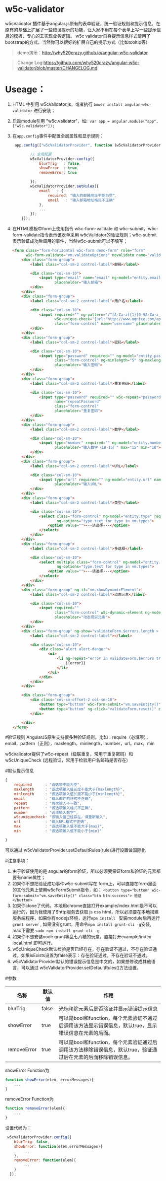 w5c-validator
=====================

w5cValidator 插件基于angular.js原有的表单验证，统一验证规则和提示信息，在原有的基础上扩展了一些错误提示的功能，让大家不用在每个表单上写一些提示信息的模板，专心的去实现业务逻辑。
w5c validator自身提示信息样式使用了bootstrap的方式，当然你可以很好的扩展自己的提示方式（比如tooltip等）

>demo演示：http://why520crazy.github.io/angular-w5c-validator

>Change Log:https://github.com/why520crazy/angular-w5c-validator/blob/master/CHANGELOG.md

# Useage：

1. HTML 中引用 w5cValidator.js，或者执行 `bower install angular-w5c-validator` 进行安装；

1. 启动module引用 "w5c.validator"，如:` var app = angular.module("app", ["w5c.validator"]);`

1. 在`app.config`事件中配置全局属性和显示规则：
    ```js
     app.config(["w5cValidatorProvider", function (w5cValidatorProvider) {

            // 全局配置
            w5cValidatorProvider.config({
                blurTrig   : false,
                showError  : true,
                removeError: true

            });
            w5cValidatorProvider.setRules({
                email   : {
                    required: "输入的邮箱地址不能为空",
                    email   : "输入邮箱地址格式不正确"
                },
                ...
            });
        }]);
    ```
1. 在HTML模板中form上使用指令 w5c-form-validate 和 w5c-submit，w5c-form-validate指令表示该表单采用 w5cValidator的验证规则；w5c-submit 表示验证成功后调用的事件，当然w5c-submit可以不填写；
    ```html
    <form class="form-horizontal w5c-form demo-form" role="form"
          w5c-form-validate="vm.validateOptions" novalidate name="validateForm">
        <div class="form-group">
            <label class="col-sm-2 control-label">邮箱</label>
    
            <div class="col-sm-10">
                <input type="email" name="email" ng-model="entity.email" required="" class="form-control"
                       placeholder="输入邮箱">
            </div>
        </div>
        <div class="form-group">
            <label class="col-sm-2 control-label">用户名</label>
    
            <div class="col-sm-10">
                <input required="" ng-pattern="/^[A-Za-z]{1}[0-9A-Za-z_]{1,19}$/" ng-model="entity.name"
                       w5c-unique-check="{url:'http://www.ngnice.com/api/test/user/name/check?name='+entity.name}"
                       class="form-control" name="username" placeholder="输入用户名（输入why520crazy验证存在）">
            </div>
        </div>
        <div class="form-group">
            <label class="col-sm-2 control-label">密码</label>
    
            <div class="col-sm-10">
                <input type="password" required="" ng-model="entity.password" name="password"
                       class="form-control" ng-minlength="5" ng-maxlength="15"
                       placeholder="输入密码">
            </div>
        </div>
        <div class="form-group">
            <label class="col-sm-2 control-label">重复密码</label>
    
            <div class="col-sm-10">
                <input type="password" required="" w5c-repeat="password" ng-model="entity.repeatPassword"
                       name="repeatPassword"
                       class="form-control"
                       placeholder="重复密码">
            </div>
        </div>
        <div class="form-group">
            <label class="col-sm-2 control-label">数字</label>
    
            <div class="col-sm-10">
                <input type="number" required="" ng-model="entity.number" name="number" class="form-control"
                       placeholder="输入数字（10-15）" max="15" min="10">
            </div>
        </div>
        <div class="form-group">
            <label class="col-sm-2 control-label">URL</label>
    
            <div class="col-sm-10">
                <input type="url" required="" ng-model="entity.url" name="url" class="form-control"
                       placeholder="输入URL">
            </div>
        </div>
        <div class="form-group">
            <label class="col-sm-2 control-label">类型</label>
    
            <div class="col-sm-10">
                <select class="form-control" ng-model="entity.type" required name="type"
                        ng-options="type.text for type in vm.types">
                    <option value="">---请选择---</option>
                </select>
            </div>
        </div>
        <div class="form-group">
            <label class="col-sm-2 control-label">多选框</label>
    
            <div class="col-sm-10">
                <select multiple class="form-control" ng-model="entity.multipleType" required name="multipleType"
                        ng-options="type.text for type in vm.types">
                    <option value="">---请选择---</option>
                </select>
            </div>
        </div>
        <div class="form-group" ng-if="vm.showDynamicElement">
            <label class="col-sm-2 control-label">动态元素</label>
    
            <div class="col-sm-10">
                <input required=""
                       class="form-control" w5c-dynamic-element ng-model="entity.dynamic" name="dynamic"
                       placeholder="动态现实元素">
            </div>
        </div>
        <div class="form-group" ng-show="validateForm.$errors.length > 0 && vm.showErrorType == 2">
            <label class="col-sm-2 control-label"></label>
    
            <div class="col-sm-10">
                <div class="alert alert-danger">
                    <ui>
                        <li ng-repeat="error in validateForm.$errors track by $index">
                            {{error}}
                        </li>
                    </ui>
                </div>
            </div>
        </div>
    
        <div class="form-group">
            <div class="col-sm-offset-2 col-sm-10">
                <button type="buttom" w5c-form-submit="vm.saveEntity()" class="btn btn-success"> 验证</button>
                <button type="buttom" ng-click="validateForm.reset()" class="btn btn-default"> 重置</button>
            </div>
    
        </div>
    </form>
    ```

#验证规则
AngularJS原生支持很多种验证规则，比如：require（必填项），email，pattern（正则），maxlength，minlength，number，url，max，min

w5cValidator提供了w5c-repeat（级联重复，常用于重复密码）和w5cUniqueCheck (远程验证，常用于检验用户名邮箱是否存在)

#默认提示信息

```js
{
    required      : "该选项不能为空",
    maxlength     : "该选项输入值长度不能大于{maxlength}",
    minlength     : "该选项输入值长度不能小于{minlength}",
    email         : "输入邮件的格式不正确",
    repeat        : "两次输入不一致",
    pattern       : "该选项输入格式不正确",
    number        : "必须输入数字",
    w5cuniquecheck: "该输入值已经存在，请重新输入",
    url           : "输入URL格式不正确",
    max           : "该选项输入值不能大于{max}",
    min           : "该选项输入值不能小于{min}"

}
```
可以通过 w5cValidatorProvider.setDefaultRules(rule)进行设置做国际化

#注意事项：
1. 由于验证使用的是 angular的form验证，所以必须要保证form和验证的元素都要有name属性；
1. 如果你不想把验证成功事件w5c-submit写在 form上，可以直接在form里面的其他元素上使用w5cFormSubmit指令，如：
`<button type="buttom" w5c-form-submit="vm.saveEntity()" class="btn btn-success"> 验证</button>`
1. 如果你clone了代码。本地用chrome直接打开example/index.html是不可以运行的，因为我使用了$http服务去获取 js css html，所以必须要在本地搭建服务端程序，如果你有nodejs环境，运行`npm install ` 安装module后再运行 `grunt server` ,
如果没有grunt，用命令`npm install grunt-cli -g`安装, mac下需要 `sudo npm install grunt-cli -g`
1. 如果你不想安装node grunt等乱七八糟的玩意，直接打开example/index-local.html 即可运行。
1. w5cUniqueCheck默认检验是否已经存在，存在验证不通过，不存在验证通过，如果isExists设置为false表示：存在验证通过，不存在验证不通过。
1. w5cValidatorProvider默认的错误提示信息是中文的，如果想修改成其他语言，可以通过 w5cValidatorProvider.setDefaultRules()方法设置。

#参数


|名称|默认值|作用|
|------|-----|------|
|blurTrig|false|光标移除元素后是否验证并显示错误提示信息|
|showError|true|可以是bool和function，每个元素验证不通过后调用该方法显示错误信息，默认true，显示错误信息在元素的后面。|
|removeError|true|可以是bool和function，每个元素验证通过后调用该方法移除错误信息，默认true，验证通过后在元素的后面移除错误信息。|

showError Function为

```js
function showError(elem, errorMessages){
    ...
}
```

removeError Function为

```js
function removeError(elem){
    ...
}
```

设置代码为：
```js
 w5cValidatorProvider.config({
    blurTrig: false,
    showError: function(elem,errorMessages){
        ...
    },
    removeError: function(elem){
        ...
    }
  });
```

